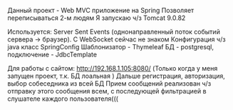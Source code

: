 Данный проект - Web MVC приложение на Spring
Позволяет переписываться 2-м людям
Я запускаю ч/з Tomcat 9.0.82

Используется:
Server Sent Events (однонаправленный поток событий сервера -> браузер). С WebSocket сейчас не знаком 
Конфигурация ч/з java класс SpringConfig
Шаблонизатор - Thymeleaf
БД - postgresql, подключение - JdbcTemplate

Для работы с сайтом:
http://192.168.1.105:8080/
(Только когда у меня запущен проект, т.к. БД лоальная )
Дальше регистрация, авторизация, выбор собеседника из всей БД
Прием сообщений реализован ч/з отправку этого сообщения всем, с последующей фильтрацией в слушателе каждого пользователя(((

